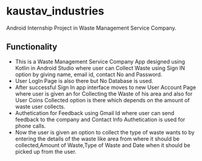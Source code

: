 # kaustav_industries
Android Internship Project in Waste Management Service Company.

## Functionality
- This is a Waste Management Service Company App designed using Kotlin in Android Studio  where user can Collect Waste using Sign IN option by giving name, email id, contact No and Password.
- User LogIn Page is also there but No Database is used.
- After successful Sign In app interface moves to new User Account Page where user is given an  for Collecting the Waste of his area and also for User Coins Collected option is there which depends on the amount of waste user collects.
- Authetication for Feedback using Gmail Id where user can send feedback to the company and Contact Info Authetication is used for phone calls.
- Now the user is given an option to collect the type of waste  wants to by entering the details of the waste like area from where it should be collected,Amount of Waste,Type of Waste and Date when it should be picked up from the user.

